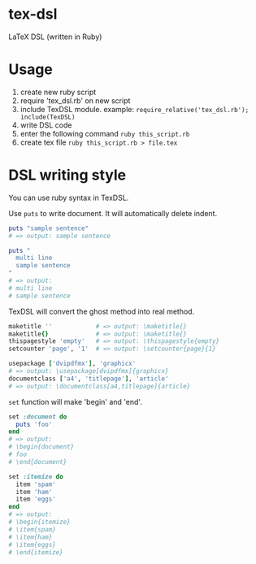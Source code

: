 # tex-dsl
LaTeX DSL (written in Ruby)

# Usage
1. create new ruby script
2. require 'tex_dsl.rb' on new script
3. include TexDSL module. example: `require_relative('tex_dsl.rb'); include(TexDSL)`
4. write DSL code
5. enter the following command  `ruby this_script.rb`
6. create tex file `ruby this_script.rb > file.tex`

# DSL writing style

You can use ruby syntax in TexDSL.

Use `puts` to write document.
It will automatically delete indent.

~~~ruby
puts "sample sentence"
# => output: sample sentence

puts "
  multi line
  sample sentence
"
# => output:
# multi line
# sample sentence
~~~

TexDSL will convert the ghost method into real method.

~~~ruby
maketitle ''            # => output: \maketitle{}
maketitle{}             # => output: \maketitle{}
thispagestyle 'empty'   # => output: \thispagestyle{empty}
setcounter 'page', '1'  # => output: \setcounter{page}{1}

usepackage ['dvipdfmx'], 'graphicx' 
# => output: \usepackage[dvipdfmx]{graphicx}
documentclass ['a4', 'titlepage'], 'article' 
# => output: \documentclass[a4,titlepage]{article}
~~~

`set` function will make 'begin' and 'end'.

~~~ruby
set :document do
  puts 'foo'
end
# => output:
# \begin{document}
# foo
# \end{document}

set :itemize do
  item 'spam'
  item 'ham'
  item 'eggs'
end
# => output:
# \begin{itemize}
# \item{spam}
# \item{ham}
# \item{eggs}
# \end{itemize}
~~~


